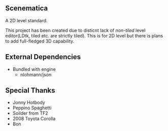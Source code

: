 Scenematica
-------------------
A 2D level standard.

This project has been created due to disticnt lack of *non-tiled* level editor(LDtk, tiled etc. are strictly tiled).
This is for 2D level but there is plans to add full-fledged 3D capability.

External Dependencies
-------------------
- Bundled with engine
  - nlohmann/json

Special Thanks
 --------------
- Jonny Hotbody
- Peppino Spaghetti
- Soilder from TF2
- 2008 Toyota Corolla
- Bon
